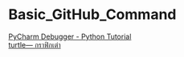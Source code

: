 # Basic_GitHub_Command

[PyCharm Debugger - Python Tutorial](https://www.youtube.com/watch?v=LTOVwehjASs)<br>
[turtle— กราฟิกเต่า](https://docs.python.org/3/library/turtle.html#module-turtle)<br>
[]()<br>
[]()<br>
[]()<br>
[]()<br>
